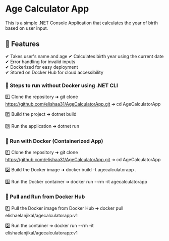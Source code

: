 
# Age Calculator App

This is a simple .NET Console Application that calculates the year of birth based on user input.

## 🚀 Features
✔ Takes user's name and age 
✔ Calculates birth year using the current date  
✔ Error handling for invalid inputs  
✔ Dockerized for easy deployment  
✔ Stored on Docker Hub for cloud accessibility 

### 📌 Steps to run without Docker using .NET CLI
1️⃣ Clone the repository
➜ git clone https://github.com/elishaa31/AgeCalculatorApp.git
➜ cd AgeCalculatorApp

2️⃣ Build the project
➜ dotnet build

3️⃣ Run the application
➜ dotnet run

### 📌 Run with Docker (Containerized App)
1️⃣ Clone the repository
➜ git clone https://github.com/elishaa31/AgeCalculatorApp.git
➜ cd AgeCalculatorApp

2️⃣ Build the Docker image
➜ docker build -t agecalculatorapp .

3️⃣ Run the Docker container
➜ docker run --rm -it agecalculatorapp

### 📌 Pull and Run from Docker Hub
1️⃣ Pull the Docker image from Docker Hub
➜ docker pull elishaelanjikal/agecalculatorapp:v1

2️⃣ Run the container
➜ docker run --rm -it elishaelanjikal/agecalculatorapp:v1


